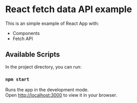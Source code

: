 # React fetch data API example
This is an simple example of React App with:
 - Components
 - Fetch API

## Available Scripts
In the project directory, you can run:

### `npm start`

Runs the app in the development mode.\
Open [http://localhost:3000](http://localhost:3000) to view it in your browser.
